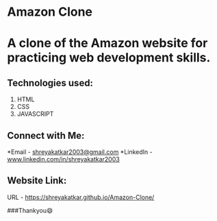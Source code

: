 # Amazon Clone

# A clone of the Amazon website for practicing web development skills.

## Technologies used:

1. HTML
2. CSS
3. JAVASCRIPT

## Connect with Me:
*Email - shreyakatkar2003@gmail.com 
*LinkedIn - www.linkedin.com/in/shreyakatkar2003

## Website Link:
URL - https://shreyakatkar.github.io/Amazon-Clone/

###Thankyou😄
